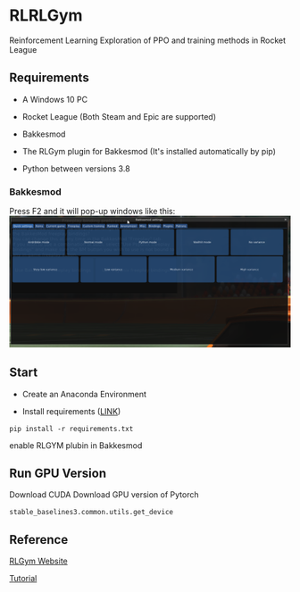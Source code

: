 # RLRLGym
Reinforcement Learning Exploration of PPO and training methods in Rocket League


## Requirements
- A Windows 10 PC

- Rocket League (Both Steam and Epic are supported)
- Bakkesmod

- The RLGym plugin for Bakkesmod (It's installed automatically by pip)

- Python between versions 3.8

### Bakkesmod
Press F2 and it will pop-up windows like this:
![Mod](./mod.png)

## Start
- Create an Anaconda Environment

- Install requirements ([LINK](https://github.com/lucas-emery/rocket-league-gym))
```
pip install -r requirements.txt 
```
enable RLGYM plubin in Bakkesmod

## Run GPU Version
Download CUDA
Download GPU version of Pytorch
```
stable_baselines3.common.utils.get_device
```

## Reference
[RLGym Website](https://rlgym.org/docs-page.html#getting-started)

[Tutorial](https://www.youtube.com/watch?v=C92_UFZ1W-U)